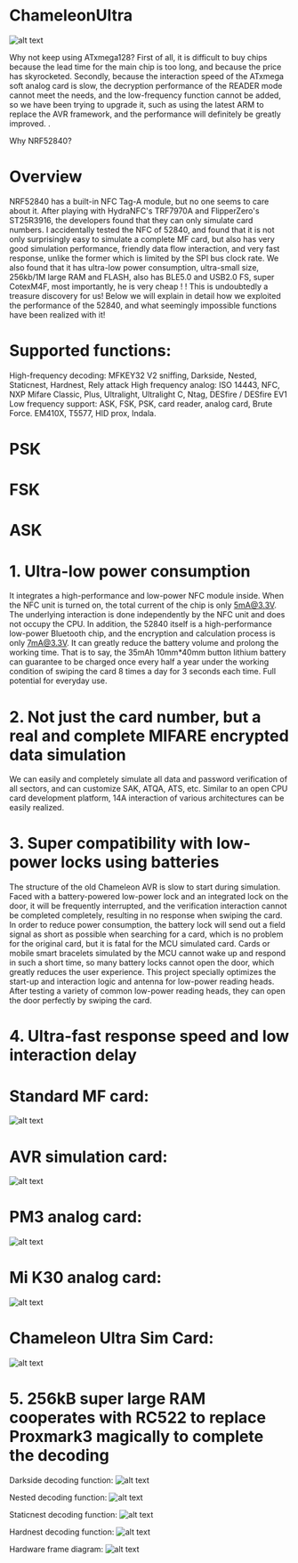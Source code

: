 # ChameleonUltra

![alt text](https://github.com/RfidResearchGroup/ChameleonUltra/blob/main/Photos/1.png)

Why not keep using ATxmega128?
First of all, it is difficult to buy chips because the lead time for the main chip is too long, and because the price has skyrocketed. Secondly, because the interaction speed of the ATxmega soft analog card is slow, the decryption performance of the READER mode cannot meet the needs, and the low-frequency function cannot be added, so we have been trying to upgrade it, such as using the latest ARM to replace the AVR framework, and the performance will definitely be greatly improved. .

Why NRF52840?

# Overview

NRF52840 has a built-in NFC Tag-A module, but no one seems to care about it. After playing with HydraNFC's TRF7970A and FlipperZero's ST25R3916, the developers found that they can only simulate card numbers. I accidentally tested the NFC of 52840, and found that it is not only surprisingly easy to simulate a complete MF card, but also has very good simulation performance, friendly data flow interaction, and very fast response, unlike the former which is limited by the SPI bus clock rate. We also found that it has ultra-low power consumption, ultra-small size, 256kb/1M large RAM and FLASH, also has BLE5.0 and USB2.0 FS, super CotexM4F, most importantly, he is very cheap ! !
This is undoubtedly a treasure discovery for us! Below we will explain in detail how we exploited the performance of the 52840, and what seemingly impossible functions have been realized with it!

# Supported functions:

High-frequency decoding: MFKEY32 V2 sniffing, Darkside, Nested, Staticnest, Hardnest, Rely attack
High frequency analog: ISO 14443, NFC, NXP Mifare Classic, Plus, Ultralight, Ultralight C, Ntag, DESfire / DESfire EV1
Low frequency support: ASK, FSK, PSK, card reader, analog card, Brute Force. EM410X, T5577, HID prox, Indala.

# PSK

# FSK

# ASK

# 1. Ultra-low power consumption

It integrates a high-performance and low-power NFC module inside. When the NFC unit is turned on, the total current of the chip is only 5mA@3.3V.
The underlying interaction is done independently by the NFC unit and does not occupy the CPU.
In addition, the 52840 itself is a high-performance low-power Bluetooth chip, and the encryption and calculation process is only 7mA@3.3V. It can greatly reduce the battery volume and prolong the working time. That is to say, the 35mAh 10mm*40mm button lithium battery can guarantee to be charged once every half a year under the working condition of swiping the card 8 times a day for 3 seconds each time. Full potential for everyday use.

# 2. Not just the card number, but a real and complete MIFARE encrypted data simulation

We can easily and completely simulate all data and password verification of all sectors, and can customize SAK, ATQA, ATS, etc. Similar to an open CPU card development platform, 14A interaction of various architectures can be easily realized.

# 3. Super compatibility with low-power locks using batteries

The structure of the old Chameleon AVR is slow to start during simulation. Faced with a battery-powered low-power lock and an integrated lock on the door, it will be frequently interrupted, and the verification interaction cannot be completed completely, resulting in no response when swiping the card.
In order to reduce power consumption, the battery lock will send out a field signal as short as possible when searching for a card, which is no problem for the original card, but it is fatal for the MCU simulated card. Cards or mobile smart bracelets simulated by the MCU cannot wake up and respond in such a short time, so many battery locks cannot open the door, which greatly reduces the user experience.
This project specially optimizes the start-up and interaction logic and antenna for low-power reading heads. After testing a variety of common low-power reading heads, they can open the door perfectly by swiping the card.

# 4. Ultra-fast response speed and low interaction delay

# Standard MF card:
![alt text](https://github.com/RfidResearchGroup/ChameleonUltra/blob/main/Photos/2.png)

# AVR simulation card:
![alt text](https://github.com/RfidResearchGroup/ChameleonUltra/blob/main/Photos/3.png)

# PM3 analog card:
![alt text](https://github.com/RfidResearchGroup/ChameleonUltra/blob/main/Photos/4.png)

# Mi K30 analog card:
![alt text](https://github.com/RfidResearchGroup/ChameleonUltra/blob/main/Photos/5.png)

# Chameleon Ultra Sim Card:
![alt text](https://github.com/RfidResearchGroup/ChameleonUltra/blob/main/Photos/6.png)

# 5. 256kB super large RAM cooperates with RC522 to replace Proxmark3 magically to complete the decoding

Darkside decoding function:
![alt text](https://github.com/RfidResearchGroup/ChameleonUltra/blob/main/Photos/7.png)

Nested decoding function:
![alt text](https://github.com/RfidResearchGroup/ChameleonUltra/blob/main/Photos/8.png)

Staticnest decoding function:
![alt text](https://github.com/RfidResearchGroup/ChameleonUltra/blob/main/Photos/9.png)

Hardnest decoding function:
![alt text](https://github.com/RfidResearchGroup/ChameleonUltra/blob/main/Photos/10.png)

Hardware frame diagram:
![alt text](https://github.com/RfidResearchGroup/ChameleonUltra/blob/main/Photos/11.png)

